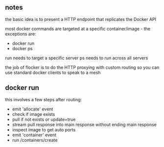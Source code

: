 ## notes

the basic idea is to present a HTTP endpoint that replicates the Docker API

most docker commands are targeted at a specific container/image - the exceptions are:

 * docker run
 * docker ps

run needs to target a specific server
ps needs to run across all servers

the job of flocker is to do the HTTP proxying with custom routing so you can use standard docker clients to speak to a mesh

## docker run

this involves a few steps after routing:

 * emit 'allocate' event
 * check if image exists
 * pull if not exists or update=true
 * stream pull response into main response without ending main response
 * inspect image to get auto ports
 * emit 'container' event
 * run /containers/create